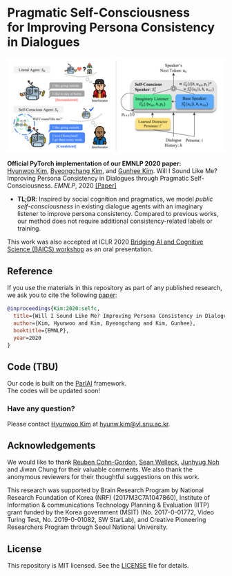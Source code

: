 # Pragmatic Self-Consciousness<br>for Improving Persona Consistency in Dialogues

![figure](assets/figure1.png)

**Official PyTorch implementation of our EMNLP 2020 paper:**<br>
[Hyunwoo Kim](https://hyunw.kim), [Byeongchang Kim](https://bckim92.github.io), and [Gunhee Kim](https://vision.snu.ac.kr/gunhee). Will I Sound Like Me? Improving Persona Consistency in Dialogues through Pragmatic Self-Consciousness. _EMNLP_, 2020 [[Paper]](https://arxiv.org/abs/2004.05816)

* **TL;DR**: Inspired by social cognition and pragmatics, we model _public self-consciousness_ in existing dialogue agents with an imaginary listener to improve persona consistency. Compared to previous works, our method does not require additional consistency-related labels or training.

This work was also accepted at ICLR 2020 [Bridging AI and Cognitive Science (BAICS) workshop](https://baicsworkshop.github.io/) as an oral presentation.


## Reference

If you use the materials in this repository as part of any published research, we ask you to cite the following [paper](https://arxiv.org/abs/2004.05816):

```bibtex
@inproceedings{Kim:2020:selfc,
  title={Will I Sound Like Me? Improving Persona Consistency in Dialogues through Pragmatic Self-Consciousness},
  author={Kim, Hyunwoo and Kim, Byeongchang and Kim, Gunhee},
  booktitle={EMNLP},
  year=2020
}
```

## Code (TBU)

Our code is built on the [ParlAI](https://parl.ai/) framework.<br>
The codes will be updated soon!

### Have any question?
Please contact [Hyunwoo Kim](https://hyunw.kim) at hyunw.kim@vl.snu.ac.kr.

## Acknowledgements

We would like to thank [Reuben Cohn-Gordon](https://reubencohngordon.com/), [Sean Welleck](https://cs.nyu.edu/~welleck/), [Junhyug Noh](https://junhyug.github.io/) and Jiwan Chung for their valuable comments. We also thank the anonymous reviewers for their thoughtful suggestions on this work.

This research was supported by Brain Research Program by National Research Foundation of Korea (NRF) (2017M3C7A1047860), Institute of Information \& communications Technology Planning \& Evaluation (IITP) grant funded by the Korea government (MSIT) (No. 2017-0-01772, Video Turing Test, No. 2019-0-01082, SW StarLab), and Creative Pioneering Researchers Program through Seoul National University.


## License

This repository is MIT licensed. See the [LICENSE](https://github.com/skywalker023/pragmatic-consistency/blob/master/LICENSE) file for details.
